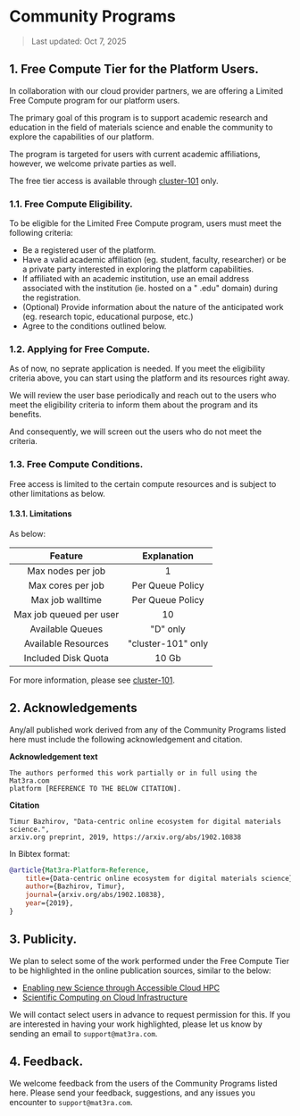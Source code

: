 # Community Programs

> Last updated: Oct 7, 2025

## 1. Free Compute Tier for the Platform Users.

In collaboration with our cloud provider partners, we are offering a Limited Free Compute program for our platform
users.

The primary goal of this program is to support academic research and education in the field of materials science and
enable the community to explore the capabilities of our platform.

The program is targeted for users with current academic affiliations, however, we welcome private parties as well.

The free tier access is available through [cluster-101](../infrastructure/clusters/cluster-101.md) only.

### 1.1. Free Compute Eligibility.

To be eligible for the Limited Free Compute program, users must meet the following criteria:

- Be a registered user of the platform.
- Have a valid academic affiliation (eg. student, faculty, researcher) or be a private party interested in exploring the
  platform capabilities.
- If affiliated with an academic institution, use an email address associated with the institution (ie. hosted on a "
  .edu" domain) during the registration.
- (Optional) Provide information about the nature of the anticipated work (eg. research topic, educational purpose,
  etc.)
- Agree to the conditions outlined below.

### 1.2. Applying for Free Compute.

As of now, no seprate application is needed. If you meet the eligibility criteria above, you can start using the
platform and its resources right away.

We will review the user base periodically and reach out to the users who meet the eligibility criteria to inform them
about the program and its benefits.

And consequently, we will screen out the users who do not meet the criteria.

<!--

### Applying for Limited Free Compute

https://docs.google.com/forms/d/e/1FAIpQLSfgghQdRn8sBKespFk3FZSiEoTUmtR0cLhDn0d_rNmtcA-gZg/viewform?usp=dialog
As below:

1. Fill
   in <a href="https://docs.google.com/forms/d/e/1FAIpQLSfgghQdRn8sBKespFk3FZSiEoTUmtR0cLhDn0d_rNmtcA-gZg/viewform?usp=dialog" target="_blank">
   this online form</a>
2. For new users - submit a registration request using an email address associated with your academic institution
   include the information requested in **3**.
3. For existing users - if you use a personal email address during the registration, send an email to "
   support@mat3ra.com" from the email address associated with your academic institution (ie. hosted on a ".edu" domain)
   with a subject containing "Free Access for Academic Users"

we will review and enable access as appropriate. We will prioritize applications providing detailed information about
the applicants (ie. Google Scholar, ResearchGate profile(s), links to prior publications) and the nature of the
anticipated work.

-->

### 1.3. Free Compute Conditions.

Free access is limited to the certain compute resources and is subject to other limitations as below.

#### 1.3.1. Limitations

As below:

|         Feature         |    Explanation     |
|:-----------------------:|:------------------:|
|    Max nodes per job    |         1          |
|    Max cores per job    |  Per Queue Policy  |
|    Max job walltime     |  Per Queue Policy  |
| Max job queued per user |         10         |
|    Available Queues     |      "D" only      |
|   Available Resources   | "cluster-101" only |
|   Included Disk Quota   |       10 Gb        |

For more information, please see [cluster-101](../infrastructure/clusters/cluster-101.md).

## 2. Acknowledgements

Any/all published work derived from any of the Community Programs listed here must include the following acknowledgement
and citation.

**Acknowledgement text**

```text
The authors performed this work partially or in full using the Mat3ra.com 
platform [REFERENCE TO THE BELOW CITATION]. 
``` 

**Citation**

```text
Timur Bazhirov, "Data-centric online ecosystem for digital materials science.", 
arxiv.org preprint, 2019, https://arxiv.org/abs/1902.10838
``` 

In Bibtex format:

```bibtex
@article{Mat3ra-Platform-Reference,
    title={Data-centric online ecosystem for digital materials science},
    author={Bazhirov, Timur},
    journal={arxiv.org/abs/1902.10838},
    year={2019},
}
```

## 3. Publicity.

We plan to select some of the work performed under the Free Compute Tier to be highlighted in the online
publication sources, similar to the below:

- [Enabling new Science through Accessible Cloud HPC](https://www.mat3ra.com/news-and-blog-posts/enabling-new-science-through-accessible-modeling-and-simulations)
- [Scientific Computing on Cloud Infrastructure](https://blogs.oracle.com/cloud-infrastructure/post/exabyteio-for-scientific-computing-on-oracle-cloud-infrastructure-hpc)

We will contact select users in advance to request permission for this. If you are interested in having your work
highlighted, please let us know by sending an email to `support@mat3ra.com`.

## 4. Feedback.

We welcome feedback from the users of the Community Programs listed here. Please send your feedback, suggestions, and
any issues you encounter to `support@mat3ra.com`.
